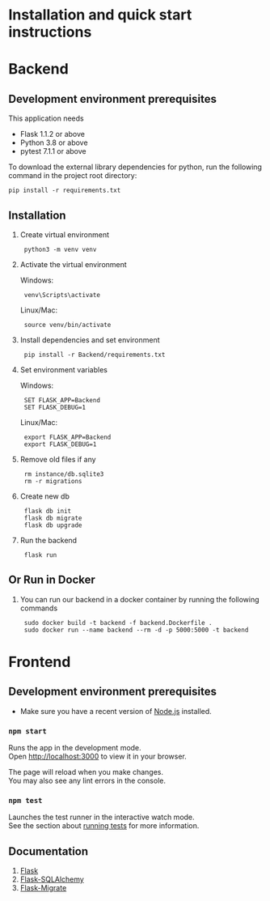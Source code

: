 # Installation and quick start instructions



# Backend

## Development environment prerequisites
This application needs 
- Flask 1.1.2 or above
- Python 3.8 or above
- pytest 7.1.1 or above

 To download the external library dependencies for python, run the following command in the project root directory:

```console
pip install -r requirements.txt
```

## Installation

1. Create virtual environment 
    
        python3 -m venv venv 

1. Activate the virtual environment 

    Windows:

        venv\Scripts\activate 
    
    Linux/Mac:

        source venv/bin/activate

1. Install dependencies and set environment 
        
        pip install -r Backend/requirements.txt
        
1. Set environment variables
    
    Windows:

        SET FLASK_APP=Backend
        SET FLASK_DEBUG=1
        
    Linux/Mac:

        export FLASK_APP=Backend
        export FLASK_DEBUG=1

1. Remove old files if any  
        
        rm instance/db.sqlite3
        rm -r migrations
        
1. Create new db
    
        flask db init 
        flask db migrate
        flask db upgrade

1. Run the backend
        
        flask run

## Or Run in Docker 

1. You can run our backend in a docker container by running the following commands
        
        sudo docker build -t backend -f backend.Dockerfile .
        sudo docker run --name backend --rm -d -p 5000:5000 -t backend
# Frontend

## Development environment prerequisites

- Make sure you have a recent version of [Node.js](https://nodejs.org/en/) installed.

### `npm start`

Runs the app in the development mode.\
Open [http://localhost:3000](http://localhost:3000) to view it in your browser.

The page will reload when you make changes.\
You may also see any lint errors in the console.

### `npm test`

Launches the test runner in the interactive watch mode.\
See the section about [running tests](https://facebook.github.io/create-react-app/docs/running-tests) for more information.
## Documentation 
1. [Flask](https://flask.palletsprojects.com/en/2.2.x/)
1. [Flask-SQLAlchemy](https://flask-sqlalchemy.palletsprojects.com/en/3.0.x/)
1. [Flask-Migrate](https://flask-migrate.readthedocs.io/en/latest/)
